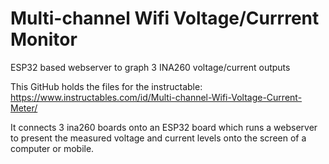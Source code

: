 # Multi-channel Wifi Voltage/Currrent Monitor
 ESP32 based webserver to graph 3 INA260 voltage/current outputs

This GitHub holds the files for the instructable: https://www.instructables.com/id/Multi-channel-Wifi-Voltage-Current-Meter/

It connects 3 ina260 boards onto an ESP32 board which runs a webserver to present the measured voltage and current levels onto the screen of a computer or mobile.
